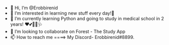 - 👋 Hi, I’m @Erobbirenid
- 👀 I’m interested in learning new stuff every day!🔬
- 🌱 I’m currently learning Python and going to study in medical school in 2 years! ❤️💕🧑‍⚕️🩺
- 💞️ I’m looking to collaborate on Forest - The Study App
- 📫 How to reach me ====> My Discord- Erobbirenid#8899.

<!---
Erobbirenid/Erobbirenid is a ✨ special ✨ repository because its `README.md` (this file) appears on your GitHub profile.
You can click the Preview link to take a look at your changes.
--->
